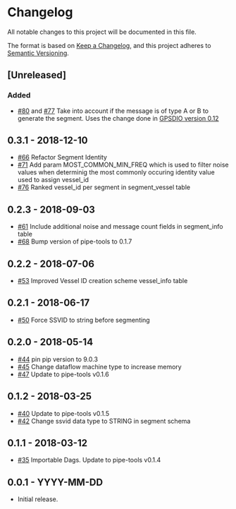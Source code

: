 # Changelog

All notable changes to this project will be documented in this file.

The format is based on [Keep a
Changelog](https://keepachangelog.com/en/1.0.0/), and this project adheres to
[Semantic Versioning](https://semver.org/spec/v2.0.0.html).

## [Unreleased]

### Added

* [#80](https://github.com/GlobalFishingWatch/pipe-segment/issues/80) and  [#77](https://github.com/GlobalFishingWatch/pipe-segment/issues/77) Take into account if the message is of type A or B to generate the segment. Uses the change done in [GPSDIO version 0.12](https://github.com/SkyTruth/gpsdio-segment/pull/60)


0.3.1 - 2018-12-10
------------------
* [#66](https://github.com/GlobalFishingWatch/pipe-segment/pull/66)
  Refactor Segment Identity
* [#71](https://github.com/GlobalFishingWatch/pipe-segment/pull/71)
  Add param MOST_COMMON_MIN_FREQ which is used to filter noise values 
  when determinig the most commonly occuring identity value used to
  assign vessel_id
* [#76](https://github.com/GlobalFishingWatch/pipe-segment/pull/76)
  Ranked vessel_id per segment in segment_vessel table

0.2.3 - 2018-09-03
------------------
* [#61](https://github.com/GlobalFishingWatch/pipe-segment/pull/61)
  Include additional noise and message count fields in segment_info table 
* [#68](https://github.com/GlobalFishingWatch/pipe-segment/pull/68)
  Bump version of pipe-tools to 0.1.7

0.2.2 - 2018-07-06
------------------
 
* [#53](https://github.com/GlobalFishingWatch/pipe-segment/pull/53)
  Improved Vessel ID creation scheme
  vessel_info table
  
  
0.2.1 - 2018-06-17
------------------
 
* [#50](https://github.com/GlobalFishingWatch/pipe-segment/pull/50)
  Force SSVID to string before segmenting
  
0.2.0 - 2018-05-14
------------------

* [#44](https://github.com/GlobalFishingWatch/pipe-segment/pull/44)
  pin pip version to 9.0.3
* [#45](https://github.com/GlobalFishingWatch/pipe-segment/pull/45)
  Change dataflow machine type to increase memory
* [#47](https://github.com/GlobalFishingWatch/pipe-segment/pull/47)
  Update to pipe-tools v0.1.6 


0.1.2 - 2018-03-25
------------------

* [#40](https://github.com/GlobalFishingWatch/pipe-segment/pull/40)
  Update to pipe-tools v0.1.5
* [#42](https://github.com/GlobalFishingWatch/pipe-segment/pull/42)
  Change ssvid data type to STRING in segment schema
  

0.1.1 - 2018-03-12
------------------

* [#35](https://github.com/GlobalFishingWatch/pipe-segment/pull/35)
  Importable Dags.  Update to pipe-tools v0.1.4


0.0.1 - YYYY-MM-DD
------------------

* Initial release.
